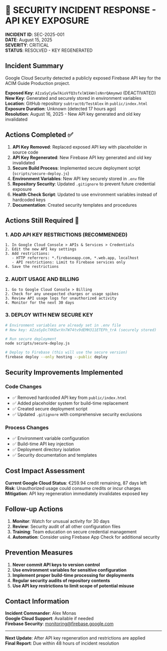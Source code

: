 # 🚨 SECURITY INCIDENT RESPONSE - API KEY EXPOSURE

**INCIDENT ID**: SEC-2025-001  
**DATE**: August 15, 2025  
**SEVERITY**: CRITICAL  
**STATUS**: RESOLVED - KEY REGENERATED  

## Incident Summary

Google Cloud Security detected a publicly exposed Firebase API key for the ACIM Guide Production project.

**Exposed Key**: `AIzaSyCyGw7AioVfQ3sfxlW1kWnlsNnrQAmymwU` (DEACTIVATED)  
**New Key**: Generated and securely stored in environment variables  
**Location**: GitHub repository `subtract0/TestAlex` in `public/index.html`  
**Exposure Duration**: Unknown (detected 17 hours ago)  
**Resolution**: August 16, 2025 - New API key generated and old key invalidated

## Actions Completed ✅

1. **API Key Removed**: Replaced exposed API key with placeholder in source code
2. **API Key Regenerated**: New Firebase API key generated and old key invalidated
3. **Secure Build Process**: Implemented secure deployment script (`scripts/secure-deploy.js`)
4. **Environment Variables**: New API key securely stored in `.env` file
5. **Repository Security**: Updated `.gitignore` to prevent future credential exposure
6. **Health Check Script**: Updated to use environment variables instead of hardcoded keys
7. **Documentation**: Created security templates and procedures

## Actions Still Required 🔄

### 1. ADD API KEY RESTRICTIONS (RECOMMENDED)
```
1. In Google Cloud Console > APIs & Services > Credentials
2. Edit the new API key settings
3. Add restrictions:
   - HTTP referrers: *.firebaseapp.com, *.web.app, localhost
   - API restrictions: Limit to Firebase services only
4. Save the restrictions
```

### 2. AUDIT USAGE AND BILLING
```
1. Go to Google Cloud Console > Billing
2. Check for any unexpected charges or usage spikes
3. Review API usage logs for unauthorized activity
4. Monitor for the next 30 days
```

### 3. DEPLOY WITH NEW SECURE KEY
```bash
# Environment variables are already set in .env file
# New key: AIzaSyDc7XKEwrXn7W74tv9dEMH311ETEPh_trA (securely stored)

# Run secure deployment
node scripts/secure-deploy.js

# Deploy to Firebase (this will use the secure version)
firebase deploy --only hosting --public deploy
```

## Security Improvements Implemented

### Code Changes
- ✅ Removed hardcoded API key from `public/index.html`
- ✅ Added placeholder system for build-time replacement
- ✅ Created secure deployment script
- ✅ Updated `.gitignore` with comprehensive security exclusions

### Process Changes
- ✅ Environment variable configuration
- ✅ Build-time API key injection
- ✅ Deployment directory isolation
- ✅ Security documentation and templates

## Cost Impact Assessment

**Current Google Cloud Status**: €259.94 credit remaining, 87 days left  
**Risk**: Unauthorized usage could consume credits or incur charges  
**Mitigation**: API key regeneration immediately invalidates exposed key  

## Follow-up Actions

1. **Monitor**: Watch for unusual activity for 30 days
2. **Review**: Security audit of all other configuration files
3. **Training**: Team education on secure credential management
4. **Automation**: Consider using Firebase App Check for additional security

## Prevention Measures

1. **Never commit API keys to version control**
2. **Use environment variables for sensitive configuration**
3. **Implement proper build-time processing for deployments**
4. **Regular security audits of repository contents**
5. **Use API key restrictions to limit scope of potential misuse**

## Contact Information

**Incident Commander**: Alex Monas  
**Google Cloud Support**: Available if needed  
**Firebase Security**: monitoring@firebase.google.com  

---

**Next Update**: After API key regeneration and restrictions are applied  
**Final Report**: Due within 48 hours of incident resolution
